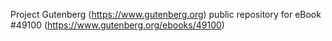 Project Gutenberg (https://www.gutenberg.org) public repository for eBook #49100 (https://www.gutenberg.org/ebooks/49100)
